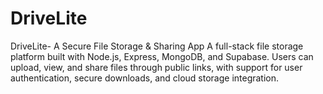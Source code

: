 # DriveLite
DriveLite- A Secure File Storage &amp; Sharing App A full-stack file storage platform built with Node.js, Express, MongoDB, and Supabase. Users can upload, view, and share files through public links, with support for user authentication, secure downloads, and cloud storage integration.
